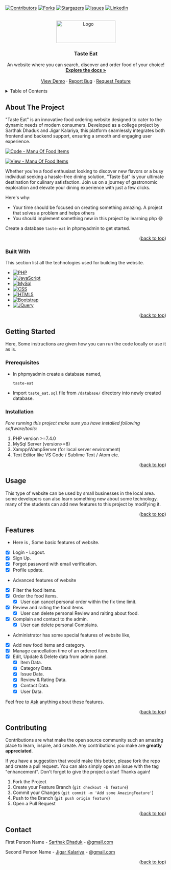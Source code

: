 <a name="readme-top"></a>

[![Contributors][contributors-shield]][contributors-url]
[![Forks][forks-shield]][forks-url]
[![Stargazers][stars-shield]][stars-url]
[![Issues][issues-shield]][issues-url]
[![LinkedIn][linkedin-shield]][linkedin-url]



<!-- PROJECT LOGO -->
<br />
<div align="center">
  <a href="https://github.com/sarthak-dhaduk/Taste-Eat">
    <img src="assets/img/logo2.png" alt="Logo" width="185" height="70">
  </a>

  <h3 align="center">Taste Eat</h3>

  <p align="center">
    An website where you can search, discover and order food of your choice!
    <br />
    <a href="https://github.com/sarthak-dhaduk/Taste-Eat"><strong>Explore the docs »</strong></a>
    <br />
    <br />
    <a href="https://taste-eat.free.nf/">View Demo</a>
    ·
    <a href="https://github.com/sarthak-dhaduk/Taste-Eat/issues/new?labels=bug&template=bug-report---.md">Report Bug</a>
    ·
    <a href="https://github.com/sarthak-dhaduk/Taste-Eat/issues/new?labels=enhancement&template=feature-request---.md">Request Feature</a>
  </p>
</div>



<!-- TABLE OF CONTENTS -->
<details>
  <summary>Table of Contents</summary>
  <ol>
    <li>
      <a href="#about-the-project">About The Project</a>
      <ul>
        <li><a href="#built-with">Built With</a></li>
      </ul>
    </li>
    <li>
      <a href="#getting-started">Getting Started</a>
      <ul>
        <li><a href="#prerequisites">Prerequisites</a></li>
        <li><a href="#installation">Installation</a></li>
      </ul>
    </li>
    <li><a href="#usage">Usage</a></li>
    <li><a href="#Features">Features</a></li>
    <li><a href="#contributing">Contributing</a></li>
    <li><a href="#contact">Contact</a></li>
  </ol>
</details>



<!-- ABOUT THE PROJECT -->
## About The Project

"Taste Eat" is an innovative food ordering website designed to cater to the dynamic needs of modern consumers. Developed as a college project by Sarthak Dhaduk and Jigar Kalariya, this platform seamlessly integrates both frontend and backend support, ensuring a smooth and engaging user experience.


[![Code - Manu Of Food Items][product-screenshot]]()

[![View - Manu Of Food Items][product-screenshot-2]]()


Whether you're a food enthusiast looking to discover new flavors or a busy individual seeking a hassle-free dining solution, "Taste Eat" is your ultimate destination for culinary satisfaction. Join us on a journey of gastronomic exploration and elevate your dining experience with just a few clicks.

Here's why:
* Your time should be focused on creating something amazing. A project that solves a problem and helps others
* You should implement something new in this project by learning php :smile:

Create a database `taste-eat` in phpmyadmin to get started.

<p align="right">(<a href="#readme-top">back to top</a>)</p>



### Built With

This section list all the technologies used for building the website.

* [![PHP][PHP]][PHP-url]
* [![JavaScript][JavaScript]][JavaScript-url]
* [![MySql][MySql]][MySql-url]
* [![CSS][CSS]][CSS-url]
* [![HTML5][HTML5]][HTML5-url]
* [![Bootstrap][Bootstrap.com]][Bootstrap-url]
* [![JQuery][JQuery.com]][JQuery-url]

<p align="right">(<a href="#readme-top">back to top</a>)</p>



<!-- GETTING STARTED -->
## Getting Started

Here, Some instructions are given how you can run the code locally or use it as is.

### Prerequisites

* In phpmyadmin create a database named,
  ```sh
  taste-eat
  ```

* Import `taste_eat.sql` file from `/database/` directory into newly created database.

### Installation

_Fore running  this project make sure you have installed following software/tools:_

1. PHP version >=7.4.0
2. MySql Server (version>=8)
3. Xampp/WampServer (for local server environment)
4. Text Editor like VS Code / Sublime Text / Atom etc.

<p align="right">(<a href="#readme-top">back to top</a>)</p>



<!-- USAGE EXAMPLES -->
## Usage

This type of website can be used by small businesses in the local area. some developers can also learn something new about some technology. many of the students can add new features to this project by modifying it.


<p align="right">(<a href="#readme-top">back to top</a>)</p>



<!-- ROADMAP -->
## Features

* Here is , Some basic features of website.

- [x] Login - Logout.
- [x] Sign Up.
- [x] Forgot password with email verification.
- [x] Profile update.

* Advanced features of website

- [x] Filter the food items.
- [x] Order the food items.
  - [x] User can cancel personal order within the fix time limit.
- [x] Review and raiting the food items.
  - [x] User can delete personal Review and raiting about food.
- [x] Complain and contact to the admin.
  - [x] User can delete personal Complains.

* Administrator has some special features of website like,

- [x] Add new food items and category.
- [x] Manage cancellation time of an ordered item.
- [x] Edit, Update & Delete data from admin panel.
    - [x] Item Data.
    - [x] Category Data.
    - [x] Issue Data.
    - [x] Review & Rating Data.
    - [x] Contact Data.
    - [x] User Data.

Feel free  to [Ask](https://github.com/sarthak-dhaduk/Taste-Eat/issues/new?labels=question&template=feature-request---.md) anything about these features.

<p align="right">(<a href="#readme-top">back to top</a>)</p>



<!-- CONTRIBUTING -->
## Contributing

Contributions are what make the open source community such an amazing place to learn, inspire, and create. Any contributions you make are **greatly appreciated**.

If you have a suggestion that would make this better, please fork the repo and create a pull request. You can also simply open an issue with the tag "enhancement".
Don't forget to give the project a star! Thanks again!

1. Fork the Project
2. Create your Feature Branch (`git checkout -b feature`)
3. Commit your Changes (`git commit -m 'Add some AmazingFeature'`)
4. Push to the Branch (`git push origin feature`)
5. Open a Pull Request

<p align="right">(<a href="#readme-top">back to top</a>)</p>



<!-- CONTACT -->
## Contact

First Person Name - [Sarthak Dhaduk](mailto:sarthakdhaduk1111@gmail.com) - [@gmail.com](mailto:sarthakdhaduk1111@gmail.com)

Second Person Name - [Jigar Kalariya](mailto:jigarkalariya123@gmail.com) - [@gmail.com](mailto:jigarkalariya123@gmail.com)

<p align="right">(<a href="#readme-top">back to top</a>)</p>



<!-- MARKDOWN LINKS & IMAGES -->
<!-- https://www.markdownguide.org/basic-syntax/#reference-style-links -->
[contributors-shield]: https://img.shields.io/github/contributors/sarthak-dhaduk/Taste-Eat.svg?style=for-the-badge
[contributors-url]: https://github.com/sarthak-dhaduk/Taste-Eat/graphs/contributors
[forks-shield]: https://img.shields.io/github/forks/sarthak-dhaduk/Taste-Eat.svg?style=for-the-badge
[forks-url]: https://github.com/sarthak-dhaduk/Taste-Eat/network/members
[stars-shield]: https://img.shields.io/github/stars/sarthak-dhaduk/Taste-Eat.svg?style=for-the-badge
[stars-url]: https://github.com/sarthak-dhaduk/Taste-Eat/stargazers
[issues-shield]: https://img.shields.io/github/issues/sarthak-dhaduk/Taste-Eat.svg?style=for-the-badge
[issues-url]: https://github.com/sarthak-dhaduk/Taste-Eat/issues
[linkedin-shield]: https://img.shields.io/badge/-LinkedIn-black.svg?style=for-the-badge&logo=linkedin&colorB=555
[linkedin-url]: https://linkedin.com/in/othneildrew

[product-screenshot]: assets/img/ss1.png
[product-screenshot-2]: assets/img/ss2.png

[PHP]: https://img.shields.io/badge/php-000000?style=for-the-badge&logo=php&logoColor=purple
[PHP-url]: https://www.php.net/
[JavaScript]: https://img.shields.io/badge/javascript-fcdc00?style=for-the-badge&logo=javascript&logoColor=black
[JavaScript-url]: https://www.javascript.com/
[MySql]: https://img.shields.io/badge/mysql-35495E?style=for-the-badge&logo=mysql&logoColor=4FC08D
[MySql-url]: https://www.mysql.com/
[CSS]: https://img.shields.io/badge/css-blue?style=for-the-badge&logo=csslogoColor=white
[CSS-url]: https://www.w3.org/
[HTML5]: https://img.shields.io/badge/html5-FF2D20?style=for-the-badge&logo=html5&logoColor=white
[HTML5-url]: https://www.w3.org/
[Bootstrap.com]: https://img.shields.io/badge/Bootstrap-563D7C?style=for-the-badge&logo=bootstrap&logoColor=white
[Bootstrap-url]: https://getbootstrap.com
[JQuery.com]: https://img.shields.io/badge/jQuery-0769AD?style=for-the-badge&logo=jquery&logoColor=white
[JQuery-url]: https://jquery.com 
